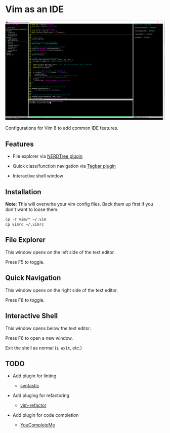 # Vim as an IDE

![screenshot](img/ss.png)

Configurations for Vim 8 to add common IDE features.

## Features

* File explorer via [NERDTree plugin](https://github.com/scrooloose/nerdtree)

* Quick class/function navigation via [Tagbar plugin](https://github.com/majutsushi/tagbar)

* Interactive shell window

## Installation

**Note**: This will overwrite your vim config files. Back them up first if you 
don't want to loose them.

```
cp -r vim/* ~/.vim
cp vimrc ~/.vimrc
```

## File Explorer

This window opens on the left side of the text editor.

Press F5 to toggle.

## Quick Navigation

This window opens on the right side of the text editor.

Press F8 to toggle.

## Interactive Shell

This window opens below the text editor.

Press F6 to open a new window.

Exit the shell as normal (`$ exit`, etc.)

## TODO

* Add plugin for linting

    * [syntastic](https://github.com/vim-syntastic/syntastic)

* Add pluging for refactoring

    * [vim-refactor](https://github.com/LucHermitte/vim-refactor)

* Add plugin for code completion

    * [YouCompleteMe](https://github.com/ycm-core/YouCompleteMe)

